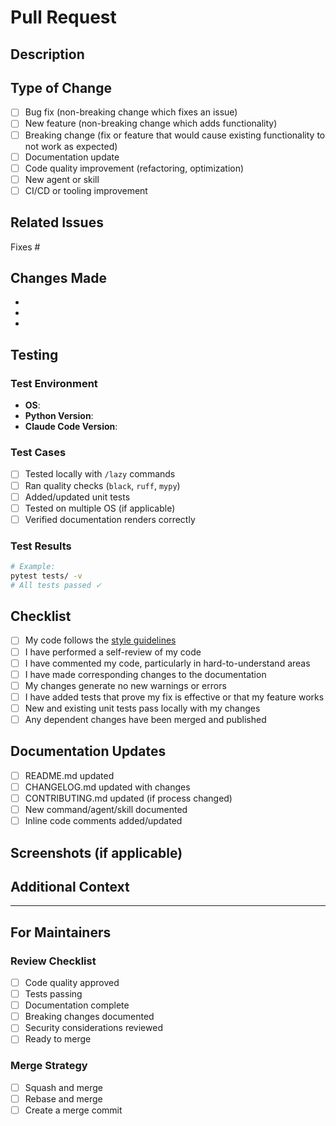 # Pull Request

## Description

<!-- Provide a clear and concise description of your changes -->

## Type of Change

<!-- Check the relevant boxes -->

- [ ] Bug fix (non-breaking change which fixes an issue)
- [ ] New feature (non-breaking change which adds functionality)
- [ ] Breaking change (fix or feature that would cause existing functionality to not work as expected)
- [ ] Documentation update
- [ ] Code quality improvement (refactoring, optimization)
- [ ] New agent or skill
- [ ] CI/CD or tooling improvement

## Related Issues

<!-- Link related issues using keywords: Fixes #123, Closes #456, Relates to #789 -->

Fixes #

## Changes Made

<!-- List the main changes in bullet points -->

-
-
-

## Testing

<!-- Describe the tests you ran and how to reproduce them -->

### Test Environment
- **OS**: <!-- e.g., Ubuntu 22.04, macOS 13, Windows 11 -->
- **Python Version**: <!-- e.g., 3.11.5 -->
- **Claude Code Version**: <!-- e.g., 1.0.0 -->

### Test Cases
<!-- Check all that apply -->

- [ ] Tested locally with `/lazy` commands
- [ ] Ran quality checks (`black`, `ruff`, `mypy`)
- [ ] Added/updated unit tests
- [ ] Tested on multiple OS (if applicable)
- [ ] Verified documentation renders correctly

### Test Results

<!-- Paste test output or describe test results -->

```bash
# Example:
pytest tests/ -v
# All tests passed ✓
```

## Checklist

<!-- Ensure you've completed these before submitting -->

- [ ] My code follows the [style guidelines](../CONTRIBUTING.md#style-guidelines)
- [ ] I have performed a self-review of my code
- [ ] I have commented my code, particularly in hard-to-understand areas
- [ ] I have made corresponding changes to the documentation
- [ ] My changes generate no new warnings or errors
- [ ] I have added tests that prove my fix is effective or that my feature works
- [ ] New and existing unit tests pass locally with my changes
- [ ] Any dependent changes have been merged and published

## Documentation Updates

<!-- Check all that apply -->

- [ ] README.md updated
- [ ] CHANGELOG.md updated with changes
- [ ] CONTRIBUTING.md updated (if process changed)
- [ ] New command/agent/skill documented
- [ ] Inline code comments added/updated

## Screenshots (if applicable)

<!-- Add screenshots or GIFs demonstrating the changes -->

## Additional Context

<!-- Add any other context about the PR here -->

---

## For Maintainers

<!-- Maintainers will fill this section -->

### Review Checklist

- [ ] Code quality approved
- [ ] Tests passing
- [ ] Documentation complete
- [ ] Breaking changes documented
- [ ] Security considerations reviewed
- [ ] Ready to merge

### Merge Strategy

- [ ] Squash and merge
- [ ] Rebase and merge
- [ ] Create a merge commit

